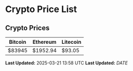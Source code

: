# Crypto Price List

## Crypto Prices
| Bitcoin | Ethereum | Litecoin |
| ------- | -------- | -------- |
| $83945 | $1952.94 | $93.05 |
**Last Updated:** 2025-03-21 13:58 UTC
**Last Updated:** $DATE$
